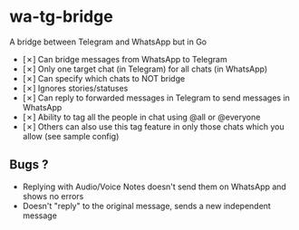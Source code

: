 # wa-tg-bridge

A bridge between Telegram and WhatsApp but in Go

- [✗] Can bridge messages from WhatsApp to Telegram
- [✗] Only one target chat (in Telegram) for all chats (in WhatsApp)
- [✗] Can specify which chats to NOT bridge
- [✗] Ignores stories/statuses
- [✗] Can reply to forwarded messages in Telegram to send messages in WhatsApp
- [✗] Ability to tag all the people in chat using @all or @everyone
- [✗] Others can also use this tag feature in only those chats which you allow (see sample config)

## Bugs ?
- Replying with Audio/Voice Notes doesn't send them on WhatsApp and shows no errors
- Doesn't "reply" to the original message, sends a new independent message
